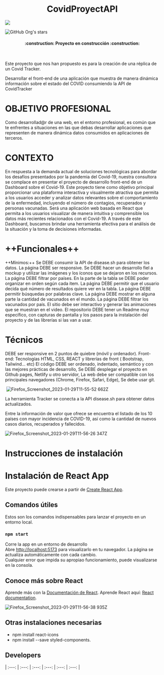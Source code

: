<h1 align="center"> CovidProyectAPI </h1>

 <p align="left">
   <img src="https://img.shields.io/badge/STATUS-EN%20DESAROLLO-green">
   </p>

![GitHub Org's stars](https://img.shields.io/github/stars/mireiavh?style=social)


<h4 align="center">
:construction: Proyecto en construcción :construction:
</h4>
<br>

Este proyecto que nos han propuesto es para la creación de una réplica de un Covid Tracker. 

Desarrollar el front-end de una aplicación que muestra de manera dinámica información sobre el estado del COVID consumiendo la API de CovidTracker

# OBJETIVO PROFESIONAL
Como desarrollad@r de una web, en el entorno profesional, es común que te enfrentes a situaciones en las que debas desarrollar aplicaciones que representen de manera dinámica datos consumidos en aplicaciones de terceros.

# CONTEXTO
En respuesta a la demanda actual de soluciones tecnológicas para abordar los desafíos presentados por la pandemia del Covid-19, nuestra consultora se complace en presentar el proyecto de desarrollo front-end de un Dashboard sobre el Covid-19. Este proyecto tiene como objetivo principal proporcionar una plataforma interactiva y visualmente atractiva que permita a los usuarios acceder y analizar datos relevantes sobre el comportamiento de la enfermedad, incluyendo el número de contagios, recuperados y personas vacunadas. Será una aplicación web basada en React que permita a los usuarios visualizar de manera intuitiva y comprensible los datos más recientes relacionados con el Covid-19. A través de este Dashboard, buscamos brindar una herramienta efectiva para el análisis de la situación y la toma de decisiones informadas.

# ++Funcionales++
++Mínimos:++
Se DEBE consumir la API de disease.sh para obtener los datos.
La página DEBE ser responsive.
Se DEBE hacer un desarrollo fiel a mockup y utilizar las imágenes y los íconos que se dejaron en los recursos.
La página DEBE filtrar por países.
En la parte de la tabla se DEBE poder organizar en orden según cada item.
La página DEBE permitir que el usuario decida qué número de resultados quiere ver en la tabla.
La página DEBE permitir búsquedas por palabras clave.
La página DEBE mostrar en alguna parte la cantidad de vacunados en el mundo.
La página DEBE filtrar los vacunados por país.
El sitio debe ser interactivo y generar las animaciones que se muestran en el video.
El repositorio DEBE tener un Readme muy específico, con capturas de pantalla y los pasos para la instalación del proyecto y de las librerías si las van a usar.

# Técnicos
DEBE ser responsive en 2 puntos de quiebre (móvil y ordenador).
Front-end: Tecnologías HTML, CSS, REACT y librerías de front ( Bootstrap, Tailwind… etc)
El código DEBE ser ordenado, indentado, semántico y con las mejores prácticas de desarrollo,
Se DEBE desplegar el proyecto en Github pages, Netlify u otro servidor,
La web debe ser compatible con los principales navegadores (Chrome, Firefox, Safari, Edge),
Se debe usar git.


​
![Firefox_Screenshot_2023-01-29T11-55-52 662Z](https://user-images.githubusercontent.com/117080861/215325514-b9eeb122-ead5-4bfa-a9d4-cd9799fb6696.png)

La herramienta Tracker se conecta a la API disease.sh para obtener datos actualizados.

Entre la información de valor que ofrece se encuentra el listado de los 10 países con mayor incidencia de COVID-19, así como la cantidad de nuevos casos diarios, recuperados y fallecidos.

![Firefox_Screenshot_2023-01-29T11-56-26 347Z](https://user-images.githubusercontent.com/117080861/215325534-4457866b-1ee9-4250-8e54-51c95c7b883a.png)

# Instrucciones de instalación

# Instalación de React App

Este proyecto puede crearse a partir de [Create React App](https://github.com/facebook/create-react-app).

## Comandos útiles
Estos son los comandos indispensables para lanzar el proyecto en un entorno local.


### `npm start`

Corre la app en un entorno de desarrollo \
Abre [http://localhost:5173](http://localhost:5173) para visualizarlo en tu navegador.
La página se actualiza automáticamente con cada cambio.\
Cualquier error que impida su apropiao funcionamiento, puede visualizarse en la consola.


## Conoce más sobre React

Aprende más con la [Documentación de React](https://facebook.github.io/create-react-app/docs/getting-started).
Aprende React aquí: [React documentation](https://reactjs.org/).

![Firefox_Screenshot_2023-01-29T11-56-38 935Z](https://user-images.githubusercontent.com/117080861/215325556-09bbf013-9632-4581-9caa-72d9c2fbfe1c.png)

## Otras instalaciones necesarias

* npm install react-icons
* npm install --save styled-components.

## Developers


| :---: | :---: | :---: | :---: | :---: | :---: |
